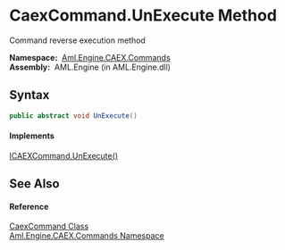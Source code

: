 CaexCommand.UnExecute Method
============================
Command reverse execution method

  **Namespace:**  [Aml.Engine.CAEX.Commands][1]  
  **Assembly:**  AML.Engine (in AML.Engine.dll)

Syntax
------

```csharp
public abstract void UnExecute()
```

#### Implements
[ICAEXCommand.UnExecute()][2]  


See Also
--------

#### Reference
[CaexCommand Class][3]  
[Aml.Engine.CAEX.Commands Namespace][1]  

[1]: ../README.md
[2]: ../ICAEXCommand/UnExecute.md
[3]: README.md
[4]: https://www.automationml.org
[5]: ../../icons/logoShade.png